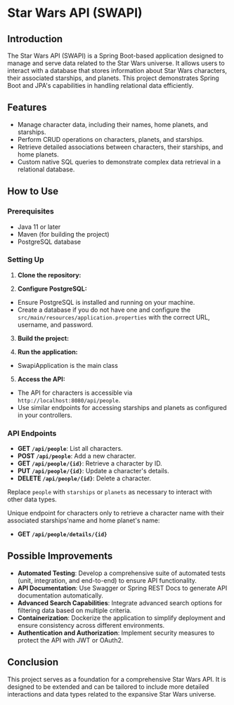 # Star Wars API (SWAPI)

## Introduction

The Star Wars API (SWAPI) is a Spring Boot-based application designed to manage and serve data related to the Star Wars universe. It allows users to interact with a database that stores information about Star Wars characters, their associated starships, and planets. This project demonstrates Spring Boot and JPA's capabilities in handling relational data efficiently.

## Features

- Manage character data, including their names, home planets, and starships.
- Perform CRUD operations on characters, planets, and starships.
- Retrieve detailed associations between characters, their starships, and home planets.
- Custom native SQL queries to demonstrate complex data retrieval in a relational database.

## How to Use

### Prerequisites

- Java 11 or later
- Maven (for building the project)
- PostgreSQL database

### Setting Up

1. **Clone the repository:**

2. **Configure PostgreSQL:**
- Ensure PostgreSQL is installed and running on your machine.
- Create a database if you do not have one and configure the `src/main/resources/application.properties` with the correct URL, username, and password.

3. **Build the project:**

4. **Run the application:**
- SwapiApplication is the main class
  
5. **Access the API:**
- The API for characters is accessible via `http://localhost:8080/api/people`.
- Use similar endpoints for accessing starships and planets as configured in your controllers.

### API Endpoints

- **GET `/api/people`**: List all characters.
- **POST `/api/people`**: Add a new character.
- **GET `/api/people/{id}`**: Retrieve a character by ID.
- **PUT `/api/people/{id}`**: Update a character's details.
- **DELETE `/api/people/{id}`**: Delete a character.

Replace `people` with `starships` or `planets` as necessary to interact with other data types.

Unique endpoint for characters only to retrieve a character name with their associated starships'name and home planet's name:
- **GET `/api/people/details/{id}`**

## Possible Improvements

- **Automated Testing**: Develop a comprehensive suite of automated tests (unit, integration, and end-to-end) to ensure API functionality.
- **API Documentation**: Use Swagger or Spring REST Docs to generate API documentation automatically.
- **Advanced Search Capabilities**: Integrate advanced search options for filtering data based on multiple criteria.
- **Containerization**: Dockerize the application to simplify deployment and ensure consistency across different environments.
- **Authentication and Authorization**: Implement security measures to protect the API with JWT or OAuth2.

## Conclusion

This project serves as a foundation for a comprehensive Star Wars API. It is designed to be extended and can be tailored to include more detailed interactions and data types related to the expansive Star Wars universe.

